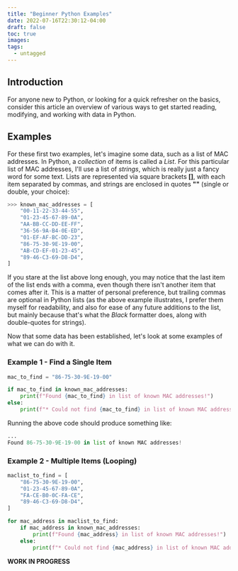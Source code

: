 ```yaml
---
title: "Beginner Python Examples"
date: 2022-07-16T22:30:12-04:00
draft: false
toc: true
images:
tags:
  - untagged
---
```


## Introduction

For anyone new to Python, or looking for a quick refresher on the basics, consider this article an overview of various ways to get started reading, modifying, and working with data in Python.

## Examples

For these first two examples, let's imagine some data, such as a list of MAC addresses. In Python, a *collection* of items is called a *List*. For this particular list of MAC addresses, I'll use a list of *strings*, which is really just a fancy word for some text. Lists are represented via square brackets **[]**, with each item separated by commas, and strings are enclosed in quotes **""** (single or double, your choice):

```python
>>> known_mac_addresses = [
    "00-11-22-33-44-55",
    "01-23-45-67-89-0A",
    "AA-BB-CC-DD-EE-FF",
    "36-56-9A-B4-0E-ED",
    "01-EF-AF-BC-DD-23",
    "86-75-30-9E-19-00",
    "AB-CD-EF-01-23-45",
    "89-46-C3-69-D8-D4",
]
```

If you stare at the list above long enough, you may notice that the last item of the list ends with a comma, even though there isn't another item that comes after it. This is a matter of personal preference, but trailing commas are optional in Python lists (as the above example illustrates, I prefer them myself for readability, and also for ease of any future additions to the list, but mainly because that's what the *Black* formatter does, along with double-quotes for strings).

Now that some data has been established, let's look at some examples of what we can do with it.

### Example 1 - Find a Single Item

```python
mac_to_find = "86-75-30-9E-19-00"

if mac_to_find in known_mac_addresses:
    print(f"Found {mac_to_find} in list of known MAC addresses!")
else:
    print(f"* Could not find {mac_to_find} in list of known MAC addresses.")
```

Running the above code should produce something like:

```python
... 
Found 86-75-30-9E-19-00 in list of known MAC addresses!
```

### Example 2 - Multiple Items (Looping)

```python
maclist_to_find = [
    "86-75-30-9E-19-00",
    "01-23-45-67-89-0A",
    "FA-CE-B0-0C-FA-CE",
    "89-46-C3-69-D8-D4",
]

for mac_address in maclist_to_find:
    if mac_address in known_mac_addresses:
        print(f"Found {mac_address} in list of known MAC addresses!")
    else:
        print(f"* Could not find {mac_address} in list of known MAC addresses.")
```

**WORK IN PROGRESS**
